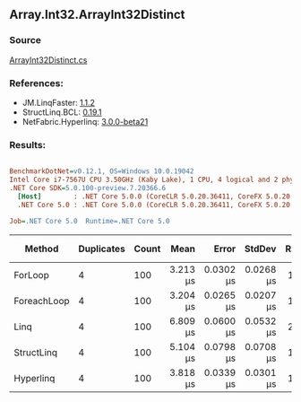 ﻿## Array.Int32.ArrayInt32Distinct

### Source
[ArrayInt32Distinct.cs](../LinqBenchmarks/Array/Int32/ArrayInt32Distinct.cs)

### References:
- JM.LinqFaster: [1.1.2](https://www.nuget.org/packages/JM.LinqFaster/1.1.2)
- StructLinq.BCL: [0.19.1](https://www.nuget.org/packages/StructLinq.BCL/0.19.1)
- NetFabric.Hyperlinq: [3.0.0-beta21](https://www.nuget.org/packages/NetFabric.Hyperlinq/3.0.0-beta21)

### Results:
``` ini

BenchmarkDotNet=v0.12.1, OS=Windows 10.0.19042
Intel Core i7-7567U CPU 3.50GHz (Kaby Lake), 1 CPU, 4 logical and 2 physical cores
.NET Core SDK=5.0.100-preview.7.20366.6
  [Host]        : .NET Core 5.0.0 (CoreCLR 5.0.20.36411, CoreFX 5.0.20.36411), X64 RyuJIT
  .NET Core 5.0 : .NET Core 5.0.0 (CoreCLR 5.0.20.36411, CoreFX 5.0.20.36411), X64 RyuJIT

Job=.NET Core 5.0  Runtime=.NET Core 5.0  

```
|      Method | Duplicates | Count |     Mean |     Error |    StdDev | Ratio | RatioSD | Code Size |  Gen 0 | Gen 1 | Gen 2 | Allocated | CacheMisses/Op | BranchMispredictions/Op |
|------------ |----------- |------ |---------:|----------:|----------:|------:|--------:|----------:|-------:|------:|------:|----------:|---------------:|------------------------:|
|     ForLoop |          4 |   100 | 3.213 μs | 0.0302 μs | 0.0268 μs |  1.00 |    0.00 |    1275 B | 2.8687 |     - |     - |    6008 B |             12 |                       4 |
| ForeachLoop |          4 |   100 | 3.204 μs | 0.0265 μs | 0.0207 μs |  1.00 |    0.01 |    1275 B | 2.8687 |     - |     - |    6008 B |             15 |                       4 |
|        Linq |          4 |   100 | 6.809 μs | 0.0600 μs | 0.0532 μs |  2.12 |    0.03 |     375 B | 2.0599 |     - |     - |    4312 B |             25 |                      11 |
|  StructLinq |          4 |   100 | 5.104 μs | 0.0798 μs | 0.0708 μs |  1.59 |    0.02 |    1926 B |      - |     - |     - |         - |              1 |                       7 |
|   Hyperlinq |          4 |   100 | 3.818 μs | 0.0339 μs | 0.0301 μs |  1.19 |    0.02 |      48 B |      - |     - |     - |         - |              1 |                       4 |
